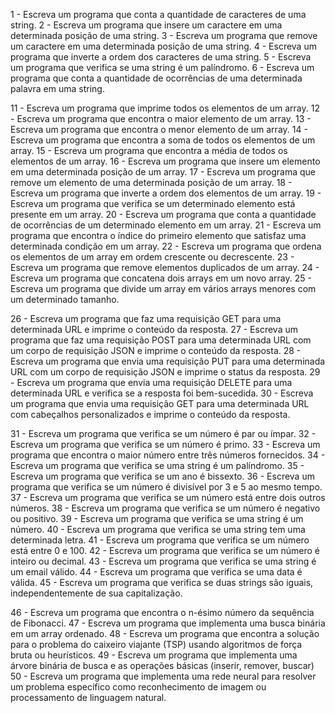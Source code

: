 <!-- NIVEL FACIL -->
1 - Escreva um programa que conta a quantidade de caracteres de uma string.
2 - Escreva um programa que insere um caractere em uma determinada posição de uma string.
3 - Escreva um programa que remove um caractere em uma determinada posição de uma string.
4 - Escreva um programa que inverte a ordem dos caracteres de uma string.
5 - Escreva um programa que verifica se uma string é um palíndromo.
6 - Escreva um programa que conta a quantidade de ocorrências de uma determinada palavra em uma string.

<!-- NIVEL FACIL APRIMORADO -->
11 - Escreva um programa que imprime todos os elementos de um array.
12 - Escreva um programa que encontra o maior elemento de um array.
13 - Escreva um programa que encontra o menor elemento de um array.
14 - Escreva um programa que encontra a soma de todos os elementos de um array.
15 - Escreva um programa que encontra a média de todos os elementos de um array.
16 - Escreva um programa que insere um elemento em uma determinada posição de um array.
17 - Escreva um programa que remove um elemento de uma determinada posição de um array.
18 - Escreva um programa que inverte a ordem dos elementos de um array.
19 - Escreva um programa que verifica se um determinado elemento está presente em um array.
20 - Escreva um programa que conta a quantidade de ocorrências de um determinado elemento em um array.
21 - Escreva um programa que encontra o índice do primeiro elemento que satisfaz uma determinada condição em um array.
22 - Escreva um programa que ordena os elementos de um array em ordem crescente ou decrescente.
23 - Escreva um programa que remove elementos duplicados de um array.
24 - Escreva um programa que concatena dois arrays em um novo array.
25 - Escreva um programa que divide um array em vários arrays menores com um determinado tamanho.

<!-- NIVEL MEDIO -->
26 - Escreva um programa que faz uma requisição GET para uma determinada URL e imprime o conteúdo da resposta.
27 - Escreva um programa que faz uma requisição POST para uma determinada URL com um corpo de requisição JSON e imprime o conteúdo da resposta.
28 - Escreva um programa que envia uma requisição PUT para uma determinada URL com um corpo de requisição JSON e imprime o status da resposta.
29 - Escreva um programa que envia uma requisição DELETE para uma determinada URL e verifica se a resposta foi bem-sucedida.
30 - Escreva um programa que envia uma requisição GET para uma determinada URL com cabeçalhos personalizados e imprime o conteúdo da resposta.

<!-- HARD -->
31 - Escreva um programa que verifica se um número é par ou ímpar.
32 - Escreva um programa que verifica se um número é primo.
33 - Escreva um programa que encontra o maior número entre três números fornecidos.
34 - Escreva um programa que verifica se uma string é um palíndromo.
35 - Escreva um programa que verifica se um ano é bissexto.
36 - Escreva um programa que verifica se um número é divisível por 3 e 5 ao mesmo tempo.
37 - Escreva um programa que verifica se um número está entre dois outros números.
38 - Escreva um programa que verifica se um número é negativo ou positivo.
39 - Escreva um programa que verifica se uma string é um número.
40 - Escreva um programa que verifica se uma string tem uma determinada letra.
41 - Escreva um programa que verifica se um número está entre 0 e 100.
42 - Escreva um programa que verifica se um número é inteiro ou decimal.
43 - Escreva um programa que verifica se uma string é um email válido.
44 - Escreva um programa que verifica se uma data é válida.
45 - Escreva um programa que verifica se duas strings são iguais, independentemente de sua capitalização.

46 - Escreva um programa que encontra o n-ésimo número da sequência de Fibonacci.
47 - Escreva um programa que implementa uma busca binária em um array ordenado.
48 - Escreva um programa que encontra a solução para o problema do caixeiro viajante (TSP) usando algoritmos de força bruta ou heurísticos.
49 - Escreva um programa que implementa uma árvore binária de busca e as operações básicas (inserir, remover, buscar)
50 - Escreva um programa que implementa uma rede neural para resolver um problema específico como reconhecimento de imagem ou processamento de linguagem natural.